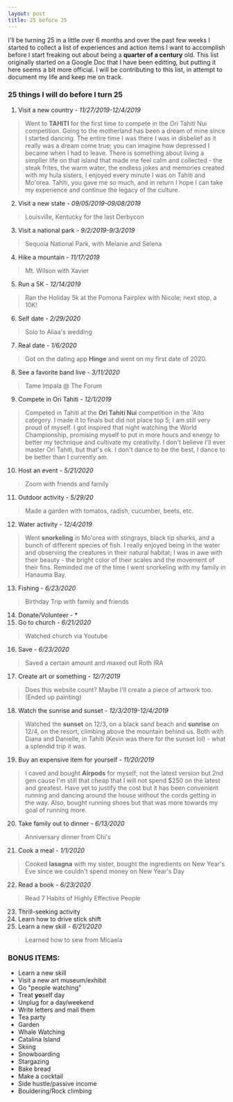 ```yaml
---
layout: post
title: 25 before 25
---
```


I'll be turning 25 in a little over 6 months and over the past few weeks I started to collect a list of experiences and action items I want to accomplish before I start freaking out about being a **quarter of a century** old. This list originally started on a Google Doc that I have been editting, but putting it here seems a bit more official. I will be contributing to this list, in attempt to document my life and keep me on track.

### 25 things I will do before I turn 25 

1. Visit a new country - *11/27/2019-12/4/2019*
>Went to **TAHITI** for the first time to compete in the Ori Tahiti Nui competition. Going to the motherland has been a dream of mine since I started dancing. The entire time I was there I was in disbelief as it really was a dream come true; you can imagine how depressed I became when I had to leave. There is something about living a simplier life on that island that made me feel calm and collected - the steak frites, the warm water, the endless jokes and memories created with my hula sisters, I enjoyed every minute I was on Tahiti and Mo'orea. Tahiti, you gave me so much, and in return I hope I can take my experience and continue the legacy of the culture.
2. Visit a new state - *09/05/2019-09/08/2019*
>Louisville, Kentucky for the last Derbycon
3. Visit a national park - *9/2/2019-9/3/2019*
>Sequoia National Park, with Melanie and Selena
4. Hike a mountain - *11/17/2019*
>Mt. Wilson with Xavier
5. Run a 5K - *12/14/2019*
>Ran the Holiday 5k at the Pomona Fairplex with Nicole; next stop, a 10K! 
6. Self date - *2/29/2020*
>Solo to Aliaa's wedding 
7. Real date - *1/6/2020*
>Got on the dating app **Hinge** and went on my first date of 2020.
8. See a favorite band live - *3/11/2020*
>Tame Impala @ The Forum
9. Compete in Ori Tahiti - *12/1/2019*
>Competed in Tahiti at the **Ori Tahiti Nui** competition in the 'Aito category. I made it to finals but did not place top 5; I am still very proud of myself. I got inspired that night watching the World Championship, promising myself to put in more hours and energy to better my technique and cultivate my creativity. I don't believe I'll ever master Ori Tahiti, but that's ok. I don't dance to be the best, I dance to be better than I currently am. 
10. Host an event - *5/21/2020*
>Zoom with friends and family
11. Outdoor activity - *5/29/20*
>Made a garden with tomatos, radish, cucumber, beets, etc.
12. Water activity - *12/4/2019*
>Went **snorkeling** in Mo'orea with stingrays, black tip sharks, and a bunch of different species of fish. I really enjoyed being in the water and observing the creatures in their natural habitat; I was in awe with their beauty - the bright color of their scales and the movement of their fins. Reminded me of the time I went snorkeling with my family in Hanauma Bay.
13. Fishing - *6/23/2020*
>Birthday Trip with family and friends
14. Donate/Volunteer - *
15. Go to church - *6/21/2020*
>Watched church via Youtube
16. Save - *6/23/2020*
>Saved a certain amount and maxed out Roth IRA
17. Create art or something - *12/7/2019*
>Does this website count? Maybe I'll create a piece of artwork too. (Ended up painting)
18. Watch the sunrise and sunset - *12/3/2019-12/4/2019*
>Watched the **sunset** on 12/3, on a black sand beach and **sunrise** on 12/4, on the resort, climbing above the mountain behind us. Both with Diana and Danielle, in Tahiti (Kevin was there for the sunset lol) - what a splendid trip it was.
19. Buy an expensive item for yourself - *11/20/2019*
>I caved and bought **Airpods** for myself; not the latest version but 2nd gen cause I'm still that cheap that I will not spend $250 on the latest and greatest. Have yet to justify the cost but it has been convenient running and dancing around the house without the cords getting in the way. Also, bought running shoes but that was more towards my goal of running more.
20. Take family out to dinner - *6/13/2020*
>Anniversary dinner from Chi's 
21. Cook a meal - *1/1/2020*
>Cooked **lasagna** with my sister, bought the ingredients on New Year's Eve since we couldn't spend money on New Year's Day 
22. Read a book - *6/23/2020*
>Read 7 Habits of Highly Effective People
23. Thrill-seeking activity
24. Learn how to drive stick shift
25. Learn a new skill - *6/21/2020*
>Learned how to sew from Micaela

### BONUS ITEMS:

* Learn a new skill
* Visit a new art museum/exhibit
* Go "people watching"
* Treat **yo**self day
* Unplug for a day/weekend
* Write letters and mail them
* Tea party
* Garden
* Whale Watching
* Catalina Island
* Skiing
* Snowboarding
* Stargazing
* Bake bread
* Make a cocktail
* Side hustle/passive income
* Bouldering/Rock climbing